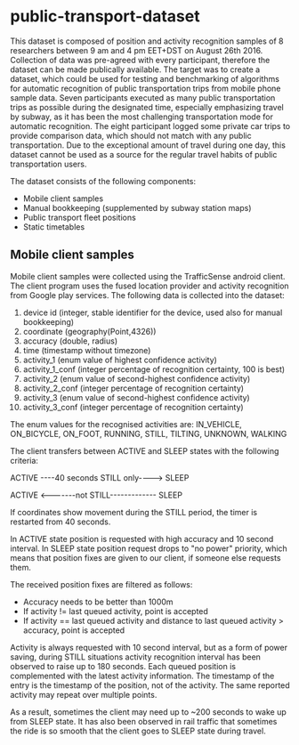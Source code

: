 # public-transport-dataset
This dataset is composed of position and activity recognition samples of 8 researchers between 9 am and 4 pm EET+DST on August 26th 2016. Collection of data was pre-agreed with every participant, therefore the dataset can be made publically available. The target was to create a dataset, which could be used for testing and benchmarking of algorithms for automatic recognition of public transportation trips from mobile phone sample data. Seven participants executed as many public transportation trips as possible during the designated time, especially emphasizing travel by subway, as it has been the most challenging transportation mode for automatic recognition. The eight participant logged some private car trips to provide comparison data, which should not match with any public transportation. Due to the exceptional amount of travel during one day, this dataset cannot be used as a source for the regular travel habits of public transportation users.

The dataset consists of the following components:
* Mobile client samples
* Manual bookkeeping (supplemented by subway station maps)
* Public transport fleet positions
* Static timetables

## Mobile client samples
Mobile client samples were collected using the TrafficSense android client. The client program uses the fused location provider and activity recognition from Google play services. The following data is collected into the dataset:
  1. device id (integer, stable identifier for the device, used also for manual bookkeeping)
  1. coordinate (geography(Point,4326))
  1. accuracy (double, radius)
  1. time (timestamp without timezone)
  1. activity_1 (enum value of highest confidence activity)
  1. activity_1_conf (integer percentage of recognition certainty, 100 is best)
  1. activity_2 (enum value of second-highest confidence activity)
  1. activity_2_conf (integer percentage of recognition certainty)
  1. activity_3 (enum value of second-highest confidence activity)
  1. activity_3_conf (integer percentage of recognition certainty)

The enum values for the recognised activities are: IN_VEHICLE, ON_BICYCLE, ON_FOOT, RUNNING, STILL, TILTING, UNKNOWN, WALKING

The client transfers between ACTIVE and SLEEP states with the following criteria:

ACTIVE ----40 seconds STILL only----> SLEEP

ACTIVE <-------not STILL------------- SLEEP

If coordinates show movement during the STILL period, the timer is restarted from 40 seconds.

In ACTIVE state position is requested with high accuracy and 10 second interval. In SLEEP state position request drops to "no power" priority, which means that position fixes are given to our client, if someone else requests them.

The received position fixes are filtered as follows:
* Accuracy needs to be better than 1000m
* If activity != last queued activity, point is accepted
* If activity == last queued activity and distance to last queued activity > accuracy, point is accepted

Activity is always requested with 10 second interval, but as a form of power saving, during STILL situations activity recognition interval has been observed to raise up to 180 seconds. Each queued position is complemented with the latest activity information. The timestamp of the entry is the timestamp of the position, not of the activity. The same reported activity may repeat over multiple points.

As a result, sometimes the client may need up to ~200 seconds to wake up from SLEEP state. It has also been observed in rail traffic that sometimes the ride is so smooth that the client goes to SLEEP state during travel.


